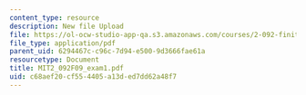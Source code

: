 ```yaml
---
content_type: resource
description: New file Upload
file: https://ol-ocw-studio-app-qa.s3.amazonaws.com/courses/2-092-finite-element-analysis-of-solids-and-fluids-i-fall-2009/c68aef20cf554405a13ded7dd62a48f7_MIT2_092F09_exam1.pdf
file_type: application/pdf
parent_uid: 6294467c-c96c-7d94-e500-9d3666fae61a
resourcetype: Document
title: MIT2_092F09_exam1.pdf
uid: c68aef20-cf55-4405-a13d-ed7dd62a48f7
---
```

